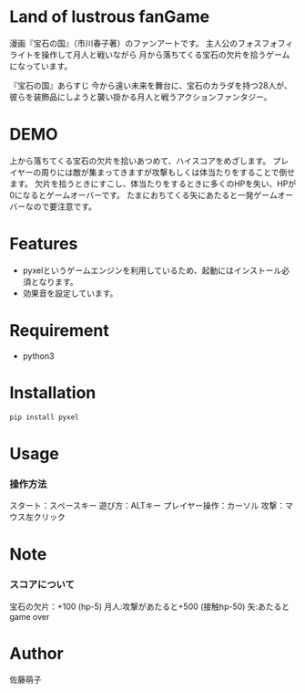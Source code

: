 # Land of lustrous fanGame
漫画『宝石の国』（市川春子著）のファンアートです。
主人公のフォスフォフィライトを操作して月人と戦いながら
月から落ちてくる宝石の欠片を拾うゲームになっています。

『宝石の国』あらすじ
今から遠い未来を舞台に、宝石のカラダを持つ28人が、彼らを装飾品にしようと襲い掛かる月人と戦うアクションファンタジー。

# DEMO

上から落ちてくる宝石の欠片を拾いあつめて、ハイスコアをめざします。
プレイヤーの周りには敵が集まってきますが攻撃もしくは体当たりをすることで倒せます。
欠片を拾うときにすこし、体当たりをするときに多くのHPを失い、HPが0になるとゲームオーバーです。
たまにおちてくる矢にあたると一発ゲームオーバーなので要注意です。

# Features

- pyxelというゲームエンジンを利用しているため、起動にはインストール必須となります。
- 効果音を設定しています。


# Requirement

* python3

# Installation

```bash
pip install pyxel
```

# Usage

### 操作方法
  スタート：スぺースキー
  遊び方：ALTキー
  プレイヤー操作：カーソル
  攻撃：マウス左クリック

# Note

### スコアについて
  宝石の欠片：+100 (hp-5)
  月人:攻撃があたると+500 (接触hp-50)
  矢:あたるとgame over


# Author

佐藤萌子